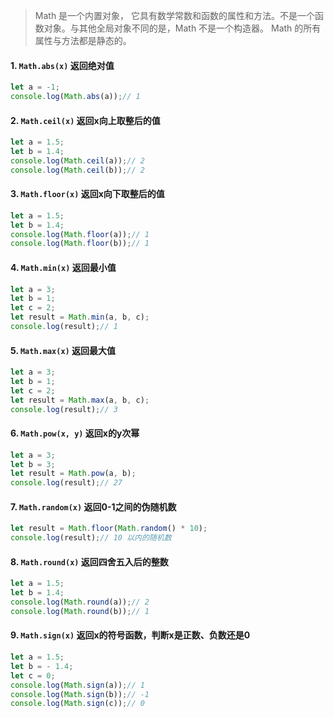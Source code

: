 >Math 是一个内置对象， 它具有数学常数和函数的属性和方法。不是一个函数对象。与其他全局对象不同的是，Math 不是一个构造器。 Math 的所有属性与方法都是静态的。

#### 1. ``Math.abs(x)`` 返回绝对值
```js
let a = -1;
console.log(Math.abs(a));// 1
```

#### 2. ``Math.ceil(x)`` 返回x向上取整后的值
```js
let a = 1.5;
let b = 1.4;
console.log(Math.ceil(a));// 2
console.log(Math.ceil(b));// 2
```

#### 3. ``Math.floor(x)`` 返回x向下取整后的值
```js
let a = 1.5;
let b = 1.4;
console.log(Math.floor(a));// 1
console.log(Math.floor(b));// 1
```

#### 4. ``Math.min(x)``  返回最小值
```js
let a = 3;
let b = 1;
let c = 2;
let result = Math.min(a, b, c);
console.log(result);// 1
```

#### 5. ``Math.max(x)`` 返回最大值
```js
let a = 3;
let b = 1;
let c = 2;
let result = Math.max(a, b, c);
console.log(result);// 3
```

#### 6. ``Math.pow(x, y)`` 返回x的y次幂
```js
let a = 3;
let b = 3;
let result = Math.pow(a, b);
console.log(result);// 27
```

#### 7. ``Math.random(x)`` 返回0-1之间的伪随机数
```js
let result = Math.floor(Math.random() * 10);
console.log(result);// 10 以内的随机数
```

#### 8. ``Math.round(x)`` 返回四舍五入后的整数
```js
let a = 1.5;
let b = 1.4;
console.log(Math.round(a));// 2
console.log(Math.round(b));// 1
```

#### 9. ``Math.sign(x)`` 返回x的符号函数，判断x是正数、负数还是0 
```js
let a = 1.5;
let b = - 1.4;
let c = 0;
console.log(Math.sign(a));// 1
console.log(Math.sign(b));// -1
console.log(Math.sign(c));// 0
```